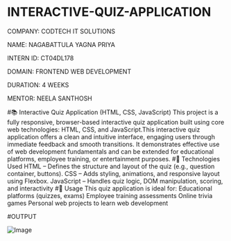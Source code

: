 # INTERACTIVE-QUIZ-APPLICATION

COMPANY: CODTECH IT SOLUTIONS

NAME: NAGABATTULA YAGNA PRIYA

INTERN ID: CT04DL178

DOMAIN: FRONTEND WEB DEVELOPMENT

DURATION: 4 WEEKS

MENTOR: NEELA SANTHOSH

#📚 Interactive Quiz Application (HTML, CSS, JavaScript)
This project is a fully responsive, browser-based interactive quiz application built using core web technologies: HTML, CSS, and JavaScript.This interactive quiz application offers a clean and intuitive interface, engaging users through immediate feedback and smooth transitions. It demonstrates effective use of web development fundamentals and can be extended for educational platforms, employee training, or entertainment purposes. 
#🔧 Technologies Used
HTML – Defines the structure and layout of the quiz (e.g., question container, buttons).
CSS – Adds styling, animations, and responsive layout using Flexbox.
JavaScript – Handles quiz logic, DOM manipulation, scoring, and interactivity
#📌 Usage
This quiz application is ideal for:
Educational platforms (quizzes, exams)
Employee training assessments
Online trivia games
Personal web projects to learn web development

#OUTPUT

![Image](https://github.com/user-attachments/assets/57968a69-91bb-4416-ba4e-b0d437eac850)
